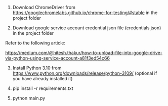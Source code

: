 1. Download ChromeDriver from https://googlechromelabs.github.io/chrome-for-testing/#stable in the project folder

2. Download google service account credential json file (credentials.json) in the project folder

Refer to the following article:

https://medium.com/@hitesh.thakur/how-to-upload-file-into-google-drive-via-python-using-service-account-a81f3ed54c66

3. Install Python 3.10 from https://www.python.org/downloads/release/python-3109/ (optional if you have already installed it)

4. pip install -r requirements.txt

5. python main.py
